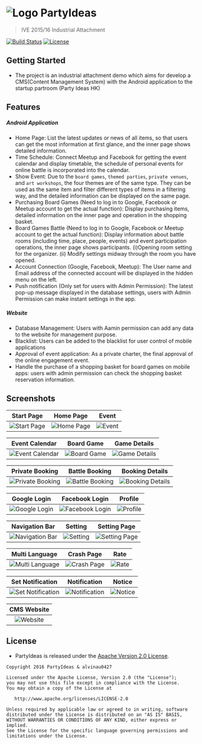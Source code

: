 # ![Logo](./demo/img_logo.png) PartyIdeas

> IVE 2015/16 Industrial Attachment

[![Build Status](https://travis-ci.com/alvinau0427/PartyIdeas.svg?branch=master)](https://travis-ci.org/alvinau0427/PartyIdeas)
[![License](https://img.shields.io/badge/License-Apache%202.0-blue.svg)](LICENSE)

## Getting Started
- The project is an industrial attachment demo which aims for develop a CMS(Content Management System) with the Android application to the startup partroom (Party Ideas HK)

## Features
##### Android Application
- Home Page: List the latest updates or news of all items, so that users can get the most information at first glance, and the inner page shows detailed information.
- Time Schedule: Connect Meetup and Facebook for getting the event calendar and display timetable, the schedule of personal events for online battle is incorporated into the calendar.
- Show Event: Due to the `board games`, `themed parties`, `private venues`, and `art workshops`, the four themes are of the same type. They can be used as the same item and filter different types of items in a filtering way, and the detailed information can be displayed on the same page.
- Purchasing Board Games (Need to log in to Google, Facebook or Meetup account to get the actual function): Display purchasing items, detailed information on the inner page and operation in the shopping basket.
- Board Games Battle (Need to log in to Google, Facebook or Meetup account to get the actual function): Display information about battle rooms (including time, place, people, events) and event participation operations, the inner page shows participants. (i)Opening room setting for the organizer.  (ii) Modify settings midway through the room you have opened.
- Account Connection (Google, Facebook, Meetup): The User name and Email address of the connected account will be displayed in the hidden menu on the left. 
- Push notification (Only set for users with Admin Permission): The latest pop-up message displayed in the database settings, users with Admin Permission can make instant settings in the app.

##### Website
- Database Management: Users with Aamin permission can add any data to the website for management purpose.
- Blacklist: Users can be added to the blacklist for user control of mobile applications
- Approval of event application: As a private charter, the final approval of the online engagement event.
- Handle the purchase of a shopping basket for board games on mobile apps: users with admin permission can check the shopping basket reservation information.

## Screenshots
| Start Page     | Home Page    | Event     |
| :-------------: | :-------------: | :-------------: |
| ![Start Page](./demo/img_start.png) | ![Home Page](./demo/img_home.png) | ![Event](./demo/img_event.png) |

| Event Calendar     | Board Game     | Game Details     |
| :-------------: | :-------------: | :-------------: |
| ![Event Calendar](./demo/img_event_calendar.png) | ![Board Game](./demo/img_boardgame.png) | ![Game Details](./demo/img_boardgame_detail.png) |

| Private Booking     | Battle Booking    | Booking Details     |
| :-------------: | :-------------: | :-------------: |
| ![Private Booking](./demo/img_private_booking.png) | ![Battle Booking](./demo/img_battle_1.png) | ![Booking Details](./demo/img_battle_2.png) |

| Google Login     | Facebook Login    | Profile     |
| :-------------: | :-------------: | :-------------: |
| ![Google Login](./demo/img_google_login.png) | ![Facebook Login](./demo/img_facebook_login.png) | ![Profile](./demo/img_profile.png) |

| Navigation Bar     | Setting    | Setting Page     |
| :-------------: | :-------------: | :-------------: |
| ![Navigation Bar](./demo/img_navigation.png) | ![Setting](./demo/img_setting_1.png) | ![Setting Page](./demo/img_setting_2.png) |

| Multi Language     | Crash Page    | Rate     |
| :-------------: | :-------------: | :-------------: |
| ![Multi Language](./demo/img_lang.png) | ![Crash Page](./demo/img_crash.png) | ![Rate](./demo/img_rate.png) |

| Set Notification    | Notification    | Notice     |
| :-------------: | :-------------: | :-------------: |
| ![Set Notification](./demo/img_set_notification.png) | ![Notification](./demo/img_notification.png) | ![Notice](./demo/img_notice.png) |

| CMS Website     |
| :-------------: |
| ![Website](./demo/img_web_demo.gif) |

## License
- PartyIdeas is released under the [Apache Version 2.0 License](http://www.apache.org/licenses/LICENSE-2.0.html).
```
Copyright 2016 PartyIdeas & alvinau0427

Licensed under the Apache License, Version 2.0 (the "License");
you may not use this file except in compliance with the License.
You may obtain a copy of the License at

   http://www.apache.org/licenses/LICENSE-2.0

Unless required by applicable law or agreed to in writing, software
distributed under the License is distributed on an "AS IS" BASIS,
WITHOUT WARRANTIES OR CONDITIONS OF ANY KIND, either express or implied.
See the License for the specific language governing permissions and
limitations under the License.
```
